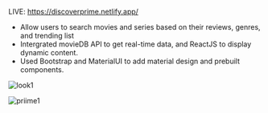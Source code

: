 LIVE: https://discoverprime.netlify.app/

- Allow users to search movies and series based on their reviews, genres, and trending list
- Intergrated movieDB API to get real-time data, and ReactJS to display dynamic content.
- Used Bootstrap and MaterialUI to add material design and prebuilt components.

![look1](https://github.com/20BCS7199/DiscoverPrime/assets/89652235/db0abf06-b512-4a94-8e94-73b577e26aa3)

![priime1](https://github.com/20BCS7199/DiscoverPrime/assets/89652235/aedd5fda-fb8b-4d9e-86f5-910cfd97f460)

